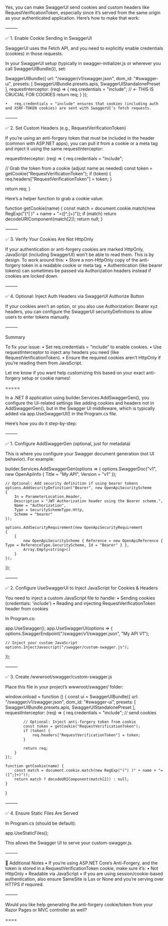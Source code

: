 Yes, you can make SwaggerUI send cookies and custom headers like RequestVerificationToken, especially since it’s served from the same origin as your authenticated application. Here’s how to make that work:

⸻

✅ 1. Enable Cookie Sending in SwaggerUI

SwaggerUI uses the Fetch API, and you need to explicitly enable credentials (cookies) in those requests.

In your SwaggerUI setup (typically in swagger-initializer.js or wherever you call SwaggerUIBundle()), set:

SwaggerUIBundle({
  url: "/swagger/v1/swagger.json",
  dom_id: "#swagger-ui",
  presets: [
    SwaggerUIBundle.presets.apis,
    SwaggerUIStandalonePreset
  ],
  requestInterceptor: (req) => {
    req.credentials = "include";  // <- THIS IS CRUCIAL FOR COOKIES
    return req;
  }
});

	•	req.credentials = "include" ensures that cookies (including auth and XSRF-TOKEN cookies) are sent with SwaggerUI’s fetch requests.

⸻

✅ 2. Set Custom Headers (e.g., RequestVerificationToken)

If you’re using an anti-forgery token that must be included in the header (common with ASP.NET apps), you can pull it from a cookie or a meta tag and inject it using the same requestInterceptor:

requestInterceptor: (req) => {
  req.credentials = "include";

  // Grab the token from a cookie (adjust name as needed)
  const token = getCookie("RequestVerificationToken");
  if (token) {
    req.headers["RequestVerificationToken"] = token;
  }

  return req;
}

Here’s a helper function to grab a cookie value:

function getCookie(name) {
  const match = document.cookie.match(new RegExp("(^| )" + name + "=([^;]+)"));
  if (match) return decodeURIComponent(match[2]);
  return null;
}


⸻

✅ 3. Verify Your Cookies Are Not HttpOnly

If your authentication or anti-forgery cookies are marked HttpOnly, JavaScript (including SwaggerUI) won’t be able to read them. This is by design. To work around this:
	•	Store a non-HttpOnly copy of the anti-forgery token in a readable cookie or meta tag.
	•	Authentication (like bearer tokens) can sometimes be passed via Authorization headers instead if cookies are locked down.

⸻

✅ 4. Optional: Inject Auth Headers via SwaggerUI Authorize Button

If your cookies aren’t an option, or you also use Authorization: Bearer xyz headers, you can configure the SwaggerUI securityDefinitions to allow users to enter tokens manually.

⸻

Summary

To fix your issue:
	•	Set req.credentials = "include" to enable cookies.
	•	Use requestInterceptor to inject any headers you need (like RequestVerificationToken).
	•	Ensure the required cookies aren’t HttpOnly if you’re reading them from JavaScript.

Let me know if you want help customizing this based on your exact anti-forgery setup or cookie names!


=====

In a .NET 8 application using builder.Services.AddSwaggerGen(), you configure the UI-related settings like adding cookies and headers not in AddSwaggerGen(), but in the Swagger UI middleware, which is typically added via app.UseSwaggerUI() in the Program.cs file.

Here’s how you do it step-by-step:

⸻

✅ 1. Configure AddSwaggerGen (optional, just for metadata)

This is where you configure your Swagger document generation (not UI behavior). For example:

builder.Services.AddSwaggerGen(options =>
{
    options.SwaggerDoc("v1", new OpenApiInfo { Title = "My API", Version = "v1" });

    // Optional: Add security definition if using bearer tokens
    options.AddSecurityDefinition("Bearer", new OpenApiSecurityScheme
    {
        In = ParameterLocation.Header,
        Description = "JWT Authorization header using the Bearer scheme.",
        Name = "Authorization",
        Type = SecuritySchemeType.Http,
        Scheme = "bearer"
    });

    options.AddSecurityRequirement(new OpenApiSecurityRequirement
    {
        {
            new OpenApiSecurityScheme { Reference = new OpenApiReference { Type = ReferenceType.SecurityScheme, Id = "Bearer" } },
            Array.Empty<string>()
        }
    });
});


⸻

✅ 2. Configure UseSwaggerUI to Inject JavaScript for Cookies & Headers

You need to inject a custom JavaScript file to handle:
	•	Sending cookies (credentials: 'include')
	•	Reading and injecting RequestVerificationToken header from cookies

In Program.cs:

app.UseSwagger();
app.UseSwaggerUI(options =>
{
    options.SwaggerEndpoint("/swagger/v1/swagger.json", "My API V1");

    // Inject your custom JavaScript
    options.InjectJavascript("/swagger/custom-swagger.js");
});


⸻

✅ 3. Create /wwwroot/swagger/custom-swagger.js

Place this file in your project’s wwwroot/swagger/ folder:

window.onload = function () {
    const ui = SwaggerUIBundle({
        url: "/swagger/v1/swagger.json",
        dom_id: "#swagger-ui",
        presets: [
            SwaggerUIBundle.presets.apis,
            SwaggerUIStandalonePreset
        ],
        requestInterceptor: (req) => {
            req.credentials = "include"; // send cookies

            // Optional: Inject anti-forgery token from cookie
            const token = getCookie("RequestVerificationToken");
            if (token) {
                req.headers["RequestVerificationToken"] = token;
            }

            return req;
        }
    });

    function getCookie(name) {
        const match = document.cookie.match(new RegExp("(^| )" + name + "=([^;]+)"));
        return match ? decodeURIComponent(match[2]) : null;
    }
}


⸻

✅ 4. Ensure Static Files Are Served

In Program.cs (should be default):

app.UseStaticFiles();

This allows the Swagger UI to serve your custom-swagger.js.

⸻

🔐 Additional Notes
	•	If you’re using ASP.NET Core’s Anti-Forgery, and the token is stored in a RequestVerificationToken cookie, make sure it’s:
	•	Not HttpOnly
	•	Readable via JavaScript
	•	If you are using session/cookie-based authentication, also ensure SameSite is Lax or None and you’re serving over HTTPS if required.

⸻

Would you like help generating the anti-forgery cookie/token from your Razor Pages or MVC controller as well?

====
